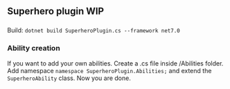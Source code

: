## Superhero plugin WIP

###
Build:
`dotnet build SuperheroPlugin.cs --framework net7.0`

### Ability creation

If you want to add your own abilities. Create a .cs file inside /Abilities folder.
Add namespace `namespace SuperheroPlugin.Abilities;` and extend the `SuperheroAbility` class.
Now you are done. 
